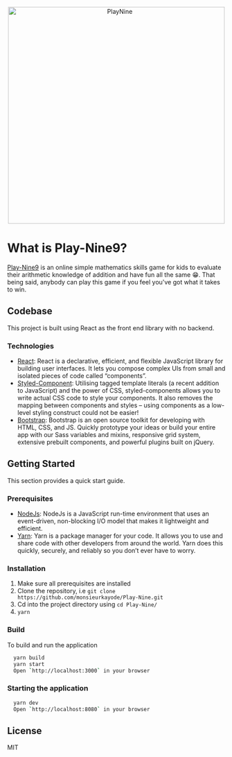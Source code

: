 <div align="center">
  <br/>
  <img
    alt="PlayNine"
    src="https://user-images.githubusercontent.com/26303683/46206574-5194b180-c31c-11e8-9cfe-83e800d91519.png"
    width=500px
  />
  <br/>
</div>

# What is Play-Nine9?
[Play-Nine9](https://play-nine9.herokuapp.com/) is an online simple mathematics skills game 
for kids to evaluate their arithmetic knowledge of addition and have fun all the same 😁. That being said,
anybody can play this game if you feel you've got what it takes to win.
## Codebase
This project is built using React as the front end library with no backend.
### Technologies
* [React](https://reactjs.org/): React is a declarative, efficient, and flexible JavaScript library for building user interfaces.
  It lets you compose complex UIs from small and isolated pieces of code called “components”.
* [Styled-Component](https://www.styled-components.com): Utilising tagged template literals (a recent addition to JavaScript) and the power of CSS, styled-components allows you to write actual CSS code to style your components. It also removes the mapping between components and styles – using components as a low-level styling construct could not be easier!
* [Bootstrap](https://getbootstrap.com/): Bootstrap is an open source toolkit for developing with HTML, CSS, and JS. Quickly prototype your ideas or build your entire app with our Sass variables and mixins, responsive grid system, extensive prebuilt components, and powerful plugins built on jQuery.
## Getting Started
This section provides a quick start guide.
### Prerequisites
* [NodeJs](https://nodejs.org/): NodeJs is a JavaScript run-time environment that uses an event-driven, 
non-blocking I/O model that makes it lightweight and efficient.
* [Yarn](https://yarnpkg.com/): Yarn is a package manager for your code. It allows you to use and share code with 
other developers from around the world. Yarn does this quickly, securely, and reliably so you don’t ever have to worry.
### Installation
1. Make sure all prerequisites are installed
2. Clone the repository, i.e `git clone https://github.com/monsieurkayode/Play-Nine.git`
3. Cd into the project directory using `cd Play-Nine/`
4. `yarn`
### Build
To build and run the application
```bash
  yarn build
  yarn start
  Open `http://localhost:3000` in your browser
```
### Starting the application
```bash
  yarn dev
  Open `http://localhost:8080` in your browser
```
## License
MIT




